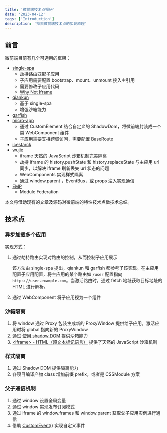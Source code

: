 ```yaml
---
title: '微前端技术点探秘'
date: '2023-04-12'
tags: ['Introduction']
description: '探索微前端技术点的实现原理'
---
```


## 前言

微前端目前有几个可选用的框架：

- [single-spa](https://github.com/single-spa/single-spa)
  - 劫持路由匹配子应用
  - 子应用需要配置 bootstrap、mount、unmount 接入主引用
  - 需要修改子应用代码
  - [Why Not Iframe](https://www.yuque.com/kuitos/gky7yw/gesexv)
- [qiankun](https://github.com/umijs/qiankun)
  - 基于 single-spa
  - 增强沙箱能力
- [garfish](https://github.com/modern-js-dev/garfish)
- [micro-app](https://github.com/micro-zoe/micro-app)
  - 通过 CustomElement 结合自定义的 ShadowDom，将微前端封装成一个类 WebComponent 组件
  - 子应用需要支持跨域访问，需要配置 BaseRoute
- [icestarck](https://github.com/ice-lab/icestark)
- [wujie](https://github.com/Tencent/wujie)
  - iframe 天然的 JavaScript 沙箱机制完美隔离
  - 劫持 iframe 的 history.pushState 和 history.replaceState 与主应用 url 同步，以解决 iframe 刷新丢失 url 状态的问题
  - WebComponents 实现样式隔离
  - 通过 window.parent ，EventBus，或 props 注入实现通信
- [EMP](https://github.com/efoxTeam/emp)
  - Module Federation

本文将借助现有的文章及源码对微前端的特性技术点做技术总结。

## 技术点

### 异步加载多个应用

实现方式：

1. 通过劫持路由实现对路由的控制，从而控制子应用展示

   该方法由 single-spa 提出，qiankun 和 garfish 都参考了该实现。在主应用配置子应用配置，将主应用的某个路由如 `/user` 配置指向 `https://user.example.com`。当激活路由时，通过 fetch 地址获取目标地址的 HTML 进行解析。

1. 通过 WebComponent 将子应用视为一个组件

### 沙箱隔离

1. 将 window 通过 Proxy 包装生成新的 ProxyWindow 提供给子应用，激活应用时将 global 指向新的 ProxyWindow
2. 通过 [使用 shadow DOM](https://developer.mozilla.org/zh-CN/docs/Web/Web_Components/Using_shadow_DOM) 提供沙箱能力
3. [\<iframe> - HTML（超文本标记语言）](https://developer.mozilla.org/zh-CN/docs/Web/HTML/Element/iframe) 提供了天然的 JavaScript 沙箱机制

### 样式隔离

1. 通过 Shadow DOM 提供隔离能力
2. 各项目编译产物 class 增加前缀 prefix，或者是 CSSModule 方案

### 父子通信机制

1. 通过 window 设置全局变量
2. 通过 window 实现发布订阅模式
3. 通过 iframe 的 window.frames 和 window.parent 获取父子应用实例进行通信
4. 借助 [CustomEvent()](https://developer.mozilla.org/zh-CN/docs/Web/API/CustomEvent/CustomEvent) 实现自定义事件
